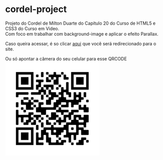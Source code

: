 # cordel-project
Projeto do Cordel de Milton Duarte do Capítulo 20 do Curso de HTML5 e CSS3 do Curso em Video. <br>
Com foco em trabalhar com background-image e aplicar o efeito Parallax.

Caso queira acessar, é so clicar [aqui](https://vitox013.github.io/cordel-project/) que você será redirecionado para o site.

Ou só apontar a câmera do seu celular para esse QRCODE <br>
![QRCODE](https://github.com/vitox013/cordel-project/blob/main/imagens/cordel-project-qrcode.png)
